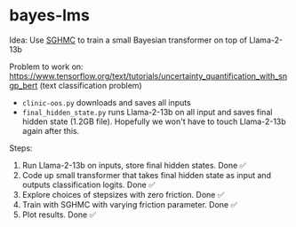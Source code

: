 # bayes-lms

Idea: Use [SGHMC](https://arxiv.org/abs/1506.04696) to train a small Bayesian transformer on top of Llama-2-13b

Problem to work on: https://www.tensorflow.org/text/tutorials/uncertainty_quantification_with_sngp_bert
(text classification problem)


- `clinic-oos.py` downloads and saves all inputs
- `final_hidden_state.py` runs Llama-2-13b on all input and saves final hidden state (1.2GB file). Hopefully we won't have to touch Llama-2-13b again after this.


Steps:

1. Run Llama-2-13b on inputs, store final hidden states. Done ✅
2. Code up small transformer that takes final hidden state as input and outputs classification logits. Done ✅
3. Explore choices of stepsizes with zero friction. Done ✅
4. Train with SGHMC with varying friction parameter. Done ✅
5. Plot results. Done ✅



